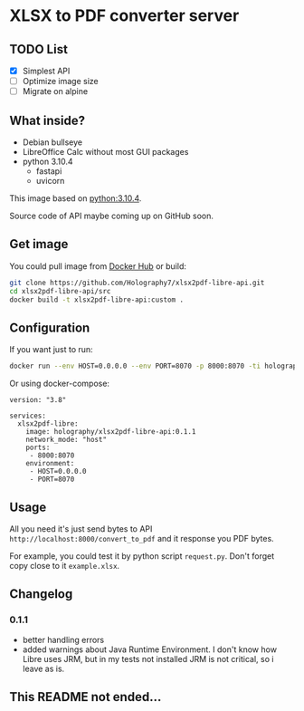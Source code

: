 # XLSX to PDF converter server

## TODO List

- [X] Simplest API
- [ ] Optimize image size
- [ ] Migrate on alpine

## What inside?
- Debian bullseye
- LibreOffice Calc without most GUI packages
- python 3.10.4
  - fastapi
  - uvicorn

This image based on [python:3.10.4](https://hub.docker.com/_/python).

Source code of API maybe coming up on GitHub soon.

## Get image
You could pull image from [Docker Hub](https://hub.docker.com/r/holography/xlsx2pdf-libre-api) or build:
```bash
git clone https://github.com/Holography7/xlsx2pdf-libre-api.git
cd xlsx2pdf-libre-api/src
docker build -t xlsx2pdf-libre-api:custom .
```

## Configuration
If you want just to run:
```bash
docker run --env HOST=0.0.0.0 --env PORT=8070 -p 8000:8070 -ti holography/xlsx2pdf-libre-api:0.1.1
```

Or using docker-compose:
```
version: "3.8"

services:
  xlsx2pdf-libre:
    image: holography/xlsx2pdf-libre-api:0.1.1
    network_mode: "host"
    ports:
     - 8000:8070
    environment:
     - HOST=0.0.0.0
     - PORT=8070
```

## Usage
All you need it's just send bytes to API `http://localhost:8000/convert_to_pdf` and it response you PDF bytes.

For example, you could test it by python script `request.py`. Don't forget copy close to it `example.xlsx`.

## Changelog
### 0.1.1
- better handling errors
- added warnings about Java Runtime Environment. I don't know how Libre uses JRM, but in my tests not installed JRM is not critical, so i leave as is.

## This README not ended...
